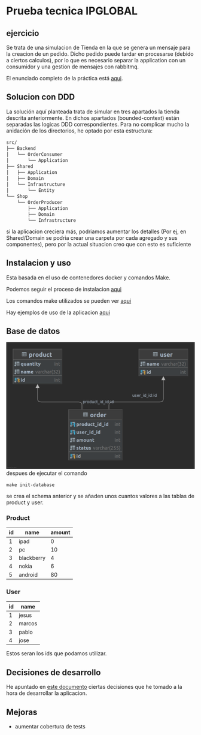 # Prueba tecnica IPGLOBAL
## ejercicio
Se trata de una simulacion de Tienda en la que se genera un mensaje para la creacion de un 
pedido. Dicho pedido puede tardar en procesarse (debido a ciertos calculos), por lo que es 
necesario separar la application con un consumidor y una gestion de mensajes con rabbitmq.

El enunciado completo de la práctica está [aqui](docs/3_PRUEBA.md).

## Solucion con DDD
La solución aquí planteada trata de simular en tres apartados la tienda descrita anteriormente.
En dichos apartados (bounded-context) están separadas las logicas DDD correspondientes. Para no 
complicar mucho la anidación de los directorios, he optado por esta estructura:
```
src/
├── Backend
│   └── OrderConsumer
│       └── Application
├── Shared
│   ├── Application
│   ├── Domain
│   └── Infrastructure
│       └── Entity
└── Shop
    └── OrderProducer
        ├── Application
        ├── Domain
        └── Infrastructure
```
si la aplicacion creciera más, podriamos aumentar los detalles (Por ej, en Shared/Domain se podria crear una 
carpeta por cada agregado y sus componentes), pero por la actual situacion creo que con esto es suficiente
## Instalacion y uso
Esta basada en el uso de contenedores docker y comandos Make. 

Podemos seguir el proceso de instalacion [aqui](docs/1_INSTALACION.md)

Los comandos make utilizados se pueden ver [aqui](docs/4_MAKEFILE.md)

Hay ejemplos de uso de la aplicacion [aqui](2_USO.md)

## Base de datos
![schema](docs/schema.png)
despues de ejecutar el comando
```
make init-database
```
se crea el schema anterior y se añaden unos cuantos valores a las tablas de product y user.

### Product

| id | name | amount |
 |----|------|--------| 
|  1 | ipad | 0 |
| 2 | pc | 10 |
| 3 | blackberry | 4 |
| 4 | nokia | 6 |
| 5 | android | 80 |

### User
| id | name  |
 |----|------| 
|  1 | jesus |
| 2 | marcos |
| 3 | pablo  |
| 4 | jose   |

Estos seran los ids que podamos utilizar.

## Decisiones de desarrollo
He apuntado en [este documento](docs/5_DECISIONES.md) ciertas decisiones que he tomado a la hora de desarrollar
la aplicacion. 
## Mejoras
 - aumentar cobertura de tests
